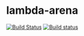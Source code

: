 # lambda-arena

[![Build Status](https://travis-ci.org/lambda-arena/lambda-arena.svg)](https://travis-ci.org/lambda-arena/lambda-arena)
[![Build status](https://ci.appveyor.com/api/projects/status/github/lambda-arena/lambda-arena?svg=true)](https://ci.appveyor.com/project/lambda-arena/lambda-arena)
